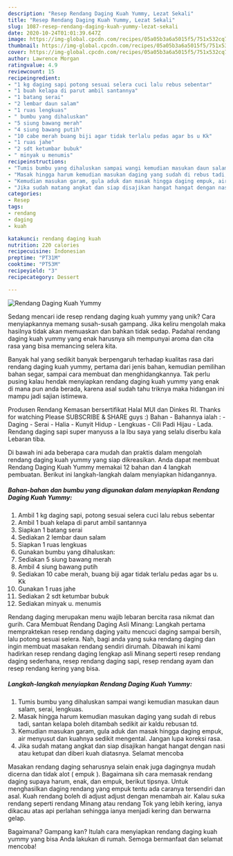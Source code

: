 ```yaml
---
description: "Resep Rendang Daging Kuah Yummy, Lezat Sekali"
title: "Resep Rendang Daging Kuah Yummy, Lezat Sekali"
slug: 1087-resep-rendang-daging-kuah-yummy-lezat-sekali
date: 2020-10-24T01:01:39.647Z
image: https://img-global.cpcdn.com/recipes/05a05b3a6a5015f5/751x532cq70/rendang-daging-kuah-yummy-foto-resep-utama.jpg
thumbnail: https://img-global.cpcdn.com/recipes/05a05b3a6a5015f5/751x532cq70/rendang-daging-kuah-yummy-foto-resep-utama.jpg
cover: https://img-global.cpcdn.com/recipes/05a05b3a6a5015f5/751x532cq70/rendang-daging-kuah-yummy-foto-resep-utama.jpg
author: Lawrence Morgan
ratingvalue: 4.9
reviewcount: 15
recipeingredient:
- "1 kg daging sapi potong sesuai selera cuci lalu rebus sebentar"
- "1 buah kelapa di parut ambil santannya"
- "1 batang serai"
- "2 lembar daun salam"
- "1 ruas lengkuas"
- " bumbu yang dihaluskan"
- "5 siung bawang merah"
- "4 siung bawang putih"
- "10 cabe merah buang biji agar tidak terlalu pedas agar bs u Kk"
- "1 ruas jahe"
- "2 sdt ketumbar bubuk"
- " minyak u menumis"
recipeinstructions:
- "Tumis bumbu yang dihaluskan sampai wangi kemudian masukan daun salam, serai, lengkuas."
- "Masak hingga harum kemudian masukan daging yang sudah di rebus tadi, santan kelapa boleh ditambah sedikit air kaldu rebusan td."
- "Kemudian masukan garam, gula aduk dan masak hingga daging empuk, air menyusut dan kuahnya sedikit mengental. Jangan lupa koreksi rasa."
- "Jika sudah matang angkat dan siap disajikan hangat hangat dengan nasi atau ketupat dan diberi kuah diatasnya. Selamat mencoba"
categories:
- Resep
tags:
- rendang
- daging
- kuah

katakunci: rendang daging kuah 
nutrition: 220 calories
recipecuisine: Indonesian
preptime: "PT31M"
cooktime: "PT53M"
recipeyield: "3"
recipecategory: Dessert

---
```



![Rendang Daging Kuah Yummy](https://img-global.cpcdn.com/recipes/05a05b3a6a5015f5/751x532cq70/rendang-daging-kuah-yummy-foto-resep-utama.jpg)

Sedang mencari ide resep rendang daging kuah yummy yang unik? Cara menyiapkannya memang susah-susah gampang. Jika keliru mengolah maka hasilnya tidak akan memuaskan dan bahkan tidak sedap. Padahal rendang daging kuah yummy yang enak harusnya sih mempunyai aroma dan cita rasa yang bisa memancing selera kita.

Banyak hal yang sedikit banyak berpengaruh terhadap kualitas rasa dari rendang daging kuah yummy, pertama dari jenis bahan, kemudian pemilihan bahan segar, sampai cara membuat dan menghidangkannya. Tak perlu pusing kalau hendak menyiapkan rendang daging kuah yummy yang enak di mana pun anda berada, karena asal sudah tahu triknya maka hidangan ini mampu jadi sajian istimewa.

Produsen Rendang Kemasan bersertifikat Halal MUI dan Dinkes RI. Thanks for watching Please SUBSCRIBE &amp; SHARE guys :) Bahan - Bahannya ialah : - Daging - Serai - Halia - Kunyit Hidup - Lengkuas - Cili Padi Hijau - Lada. Rendang daging sapi super manyuss a la Ibu saya yang selalu diserbu kala Lebaran tiba.


Di bawah ini ada beberapa cara mudah dan praktis dalam mengolah rendang daging kuah yummy yang siap dikreasikan. Anda dapat membuat Rendang Daging Kuah Yummy memakai 12 bahan dan 4 langkah pembuatan. Berikut ini langkah-langkah dalam menyiapkan hidangannya.

<!--inarticleads1-->

##### Bahan-bahan dan bumbu yang digunakan dalam menyiapkan Rendang Daging Kuah Yummy:

1. Ambil 1 kg daging sapi, potong sesuai selera cuci lalu rebus sebentar
1. Ambil 1 buah kelapa di parut ambil santannya
1. Siapkan 1 batang serai
1. Sediakan 2 lembar daun salam
1. Siapkan 1 ruas lengkuas
1. Gunakan  bumbu yang dihaluskan:
1. Sediakan 5 siung bawang merah
1. Ambil 4 siung bawang putih
1. Sediakan 10 cabe merah, buang biji agar tidak terlalu pedas agar bs u. Kk
1. Gunakan 1 ruas jahe
1. Sediakan 2 sdt ketumbar bubuk
1. Sediakan  minyak u. menumis


Rendang daging merupakan menu wajib lebaran bercita rasa nikmat dan gurih. Cara Membuat Rendang Daging Asli Minang: Langkah pertama mempraktekan resep rendang daging yaitu mencuci daging sampai bersih, lalu potong sesuai selera. Nah, bagi anda yang suka rendang daging dan ingin membuat masakan rendang sendiri dirumah. Dibawah ini kami hadirkan resep rendang daging lengkap asli Minang seperti resep rendang daging sederhana, resep rendang daging sapi, resep rendang ayam dan resep rendang kering yang bisa. 

<!--inarticleads2-->

##### Langkah-langkah menyiapkan Rendang Daging Kuah Yummy:

1. Tumis bumbu yang dihaluskan sampai wangi kemudian masukan daun salam, serai, lengkuas.
1. Masak hingga harum kemudian masukan daging yang sudah di rebus tadi, santan kelapa boleh ditambah sedikit air kaldu rebusan td.
1. Kemudian masukan garam, gula aduk dan masak hingga daging empuk, air menyusut dan kuahnya sedikit mengental. Jangan lupa koreksi rasa.
1. Jika sudah matang angkat dan siap disajikan hangat hangat dengan nasi atau ketupat dan diberi kuah diatasnya. Selamat mencoba


Masakan rendang daging seharusnya selain enak juga dagingnya mudah dicerna dan tidak alot ( empuk ). Bagaimana sih cara memasak rendang daging supaya harum, enak, dan empuk, berikut tipsnya. Untuk menghasilkan daging rendang yang empuk tentu ada caranya tersendiri dan asal. Kuah rendang boleh di adjust adjust dengan menambah air. Kalau suka rendang seperti rendang Minang atau rendang Tok yang lebih kering, ianya dikacau atas api perlahan sehingga ianya menjadi kering dan berwarna gelap. 

Bagaimana? Gampang kan? Itulah cara menyiapkan rendang daging kuah yummy yang bisa Anda lakukan di rumah. Semoga bermanfaat dan selamat mencoba!
